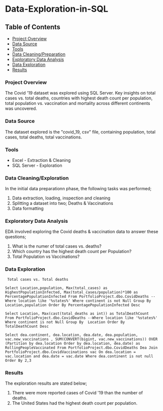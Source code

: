 # Data-Exploration-in-SQL

## Table of Contents 
- [Project Overview](#project-overview)
- [Data Source](#data-source)
- [Tools](#tools)
- [Data Cleaning/Preparation](#datacleaning-preparation)
- [Exploratory Data Analysis](#exploratory-data-analysis)
- [Data Exploration](#data-exploration)
- [Results](#results)

### Project Overview
The Covid '19 dataset was explored using SQL Server. Key insights on total cases vs. total deaths, countries with highest death count per population, total population vs. vaccination and mortality across different continents was uncovered.

### Data Source
The dataset explored is the "covid_19, csv" file, containing population, total cases, total deaths, total vaccinations.

### Tools
- Excel - Extraction & Cleaning
- SQL Server - Exploration

### Data Cleaning/Exploration
In the initial data preparationn phase, the following tasks was performed;
1. Data extraction, loading, inspection and cleaning
2. Splitting a dataset into two; Deaths & Vaccinations
3. Data formatting

### Exploratory Data Analysis
EDA involved exploring the Covid deaths & vaccination data to answer these questions;
1. What is the numer of total cases vs. deaths?
2. Which country has the highest death count per Population?
3. Total Population vs Vaccinations?

### Data Exploration

` Total cases vs. Total deaths`

`Select Location,population, Max(total_cases) as HighestPopulationInfected, Max(total_cases/population)*100 as PercentagePopulationInfected
From PortfolioProject.dbo.CovidDeaths
--Where location like '%states%'
Where continent is not Null
Group By  Location,population
Order By PercentagePopulationInfected Desc`


`Select Location, Max(cast(total_deaths as int)) as TotalDeathCount
From PortfolioProject.dbo.CovidDeaths
--Where location like '%states%'
Where continent is not Null
Group By  Location
Order By TotalDeathCount Desc`

`Select dea.continent, dea.location, dea.date, dea.population, vac.new_vaccinations
, SUM(CONVERT(bigint, vac.new_vaccinations)) OVER (Partition by dea.location Order by dea.location, dea.date) as RollingPeopleVaccinated
From PortfolioProject.dbo.CovidDeaths Dea
Join PortfolioProject.dbo.CovidVaccinations vac
   On dea.location = vac.location
   and dea.date = vac.date
 Where dea.continent is not null
 Order By 2,3`


### Results
The exploration results are stated below; 
1. There were more reported cases of Covid '19 than the number of deaths.
2. The United States had the highest death count per population.

